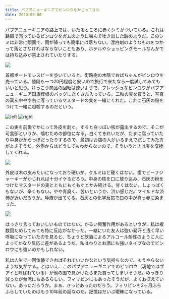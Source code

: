 ```yaml
---
title: パプアニューギニアでビンロウをかじってきた
date: 2020-03-06
---
```


パプアニューギニアの路上では、いたるところに赤くシミがついている。これは路肩で売っているビンロウをガムのように噛んで吐き出した跡のようだ。このシミは非常に頑固で、雨が降っても簡単には落ちない。漂白剤のようなものをつかって落とさなければならないこともあり、ホテルやショッピングモールなんかでは持ち込みが禁止されていたりする。

![](https://photos.smugmug.com/photos/i-3m3FMfH/0/66e84347/X5/i-3m3FMfH-X5.jpg)

首都ポートモレスビーを歩いていると、街路樹の木陰でおばちゃんがビンロウを売っている。値段も一つ20円程度と安いので旅行で来たなら一度試してみてもいいと思う。けっこう商品の回転は速いようで、フレッシュなビンロウがパプアニューギニア国旗模様のバッグにたくさん入っている。二粒の実を買うと、写真の真ん中やや右に写っているマスタードの実を一緒にくれた。これに石灰の粉をつけて一緒に咀嚼するのだという。

![left](https://photos.smugmug.com/photos/i-nFf2wH3/0/0ab867e2/X5/i-nFf2wH3-X5.jpg)
![right](https://photos.smugmug.com/photos/i-7ttMLtd/0/bff3f111/X5/i-7ttMLtd-X5.jpg)

この実を前歯でかじって外皮を剥ぐ。すると白っぽい核が露出するので、そこが可食部というか、噛むための部位になる。白くてきれいだが、たまに腐っていたり中身がからっぽだったりするので、最初はお店の人がいるまえで試してみた方がよさそうだ。外側からはどうしてもわからないので、そういうときは実を交換してくれる。

![](https://photos.smugmug.com/photos/i-9vSdCGF/0/51aaf5ed/X5/i-9vSdCGF-X5.jpg)

外皮は木の皮みたいになっており硬いが、クルミほど硬くはない。歯でビーフジャーキーがかじれれば十分イケるだろう。中身の核を口に放り込み、石灰の粉をつけたマスタードの実とともにもぐもぐとかみ続ける。甘くはない。しょっぱくもないが、辛くもない。やや青臭く、苦いというか、渋い感じだ。マイルドな渋柿が近いだろうか。唾液が出てくる。石灰との化学反応で口の中が真っ赤に染まった。

![](https://photos.smugmug.com/photos/i-wVJHbSn/0/7a154d2f/X4/i-wVJHbSn-X4.jpg)

はっきり言っておいしいものではない。かるい興奮作用があるというが、私は複数回ためしてみても特に反応がなかった。一緒にいた友人は強い発汗と浅く早い呼吸になっていたのを見ると、ちょうど飲酒によるアルコール耐性のように人によってかなり反応に差があるようだ。私はわりとお酒にも強いタイプなのでビンロウにも強いのかもしれない。

私は人生で一回体験できればそれでいいかなという気持ちなので、もうやらないような気がする。とはいえ、このパプアニューギニアでのビンロウ（現地ではブアイと呼ばれている）が他の国で見かけたらまた買ってしまいそうだ。めっきり減ったが台湾にもあるらしい。フィリピンにもあったそうだが、よくおぼえていない。あっただろうか。まぁ、きっとあったのだろう。フィリピンを2ヶ月ふらふらしていたのはもう10年前の話なのだ。記憶はだいぶ曖昧になっている。